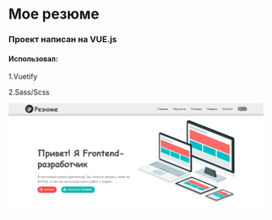 # Мое резюме
###  Проект написан на VUE.js 
#### **Использовал:**
1.Vuetify

2.Sass/Scss

![](src/assets/img/project.png)
